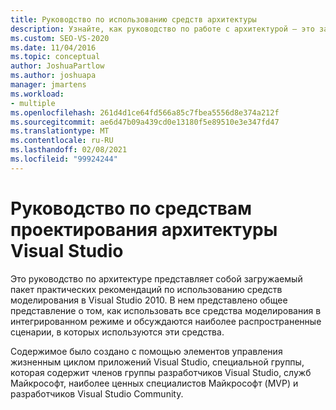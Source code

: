 ```yaml
---
title: Руководство по использованию средств архитектуры
description: Узнайте, как руководство по работе с архитектурой — это загружаемый пакет практических рекомендаций по использованию средств моделирования в Visual Studio 2010.
ms.custom: SEO-VS-2020
ms.date: 11/04/2016
ms.topic: conceptual
author: JoshuaPartlow
ms.author: joshuapa
manager: jmartens
ms.workload:
- multiple
ms.openlocfilehash: 261d4d1ce64fd566a85c7fbea5556d8e374a212f
ms.sourcegitcommit: ae6d47b09a439cd0e13180f5e89510e3e347fd47
ms.translationtype: MT
ms.contentlocale: ru-RU
ms.lasthandoff: 02/08/2021
ms.locfileid: "99924244"
---
```

# <a name="visual-studio-architecture-tooling-guidance"></a>Руководство по средствам проектирования архитектуры Visual Studio

Это руководство по архитектуре представляет собой загружаемый пакет практических рекомендаций по использованию средств моделирования в Visual Studio 2010. В нем представлено общее представление о том, как использовать все средства моделирования в интегрированном режиме и обсуждаются наиболее распространенные сценарии, в которых используются эти средства.

Содержимое было создано с помощью элементов управления жизненным циклом приложений Visual Studio, специальной группы, которая содержит членов группы разработчиков Visual Studio, служб Майкрософт, наиболее ценных специалистов Майкрософт (MVP) и разработчиков Visual Studio Community.
